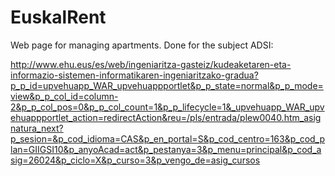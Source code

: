 # EuskalRent

Web page for managing apartments. Done for the subject ADSI:

http://www.ehu.eus/es/web/ingeniaritza-gasteiz/kudeaketaren-eta-informazio-sistemen-informatikaren-ingeniaritzako-gradua?p_p_id=upvehuapp_WAR_upvehuappportlet&p_p_state=normal&p_p_mode=view&p_p_col_id=column-2&p_p_col_pos=0&p_p_col_count=1&p_p_lifecycle=1&_upvehuapp_WAR_upvehuappportlet_action=redirectAction&reu=/pls/entrada/plew0040.htm_asignatura_next?p_sesion=&p_cod_idioma=CAS&p_en_portal=S&p_cod_centro=163&p_cod_plan=GIIGSI10&p_anyoAcad=act&p_pestanya=3&p_menu=principal&p_cod_asig=26024&p_ciclo=X&p_curso=3&p_vengo_de=asig_cursos
